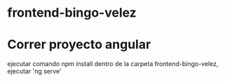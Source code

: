 # frontend-bingo-velez

# Correr proyecto angular

ejecutar comando npm install
dentro de la carpeta frontend-bingo-velez, ejecutar 'ng serve'
